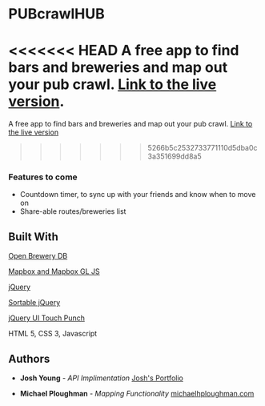 # PUBcrawlHUB
<<<<<<< HEAD
A free app to find bars and breweries and map out your pub crawl. [Link to the live version](http://michaelhploughman.com/PUBCrawlHub/).
=======
A free app to find bars and breweries and map out your pub crawl. [Link to the live version](http://joshyoung.net/pubcrawlhub/)
>>>>>>> 5266b5c2532733771110d5dba0c3a351699dd8a5

### Features to come

- Countdown timer, to sync up with your friends and know when to move on
- Share-able routes/breweries list

## Built With
[Open Brewery DB](https://www.openbrewerydb.org/)

[Mapbox and Mapbox GL JS](https://www.mapbox.com/)

[jQuery](https://jquery.com/)

[Sortable jQuery](https://jqueryui.com/sortable/)

[jQuery UI Touch Punch](http://touchpunch.furf.com/)

HTML 5, CSS 3, Javascript

## Authors
* **Josh Young** - *API Implimentation* [Josh's Portfolio](https://joshuaayoung.github.io/portfolio)


* **Michael Ploughman** - *Mapping Functionality* [michaelhploughman.com](https://michaelhploughman.com)

